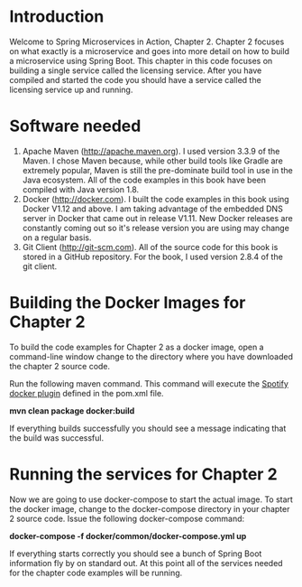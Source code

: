 # Introduction
Welcome to Spring Microservices in Action, Chapter 2.  Chapter 2 focuses on what exactly is a microservice and goes into more detail on how to build a microservice using Spring Boot.  This chapter in this code focuses on building a single service called the licensing service.  After you have compiled and started the code you should have a service called the licensing service up and running.

# Software needed
1.	Apache Maven (http://apache.maven.org). I used version 3.3.9 of the Maven. I chose Maven because, while other build tools like Gradle are extremely popular, Maven is still the pre-dominate build tool in use in the Java ecosystem. All of the code examples in this book have been compiled with Java version 1.8.
2.	Docker (http://docker.com). I built the code examples in this book using Docker V1.12 and above. I am taking advantage of the embedded DNS server in Docker that came out in release V1.11. New Docker releases are constantly coming out so it's release version you are using may change on a regular basis.
3.	Git Client (http://git-scm.com). All of the source code for this book is stored in a GitHub repository. For the book, I used version 2.8.4 of the git client.

# Building the Docker Images for Chapter 2
To build the code examples for Chapter 2 as a docker image, open a command-line window change to the directory where you have downloaded the chapter 2 source code.

Run the following maven command.  This command will execute the [Spotify docker plugin](https://github.com/spotify/docker-maven-plugin) defined in the pom.xml file.  

   **mvn clean package docker:build**

If everything builds successfully you should see a message indicating that the build was successful.

# Running the services for Chapter 2

Now we are going to use docker-compose to start the actual image.  To start the docker image,
change to the docker-compose directory in your chapter 2 source code.  Issue the following docker-compose command:

   **docker-compose -f docker/common/docker-compose.yml up**

If everything starts correctly you should see a bunch of Spring Boot information fly by on standard out.  At this point all of the services needed for the chapter code examples will be running.
